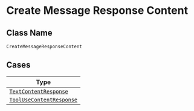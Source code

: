 
# Create Message Response Content

## Class Name

`CreateMessageResponseContent`

## Cases

| Type |
|  --- |
| [`TextContentResponse`](../../../doc/models/text-content-response.md) |
| [`ToolUseContentResponse`](../../../doc/models/tool-use-content-response.md) |

